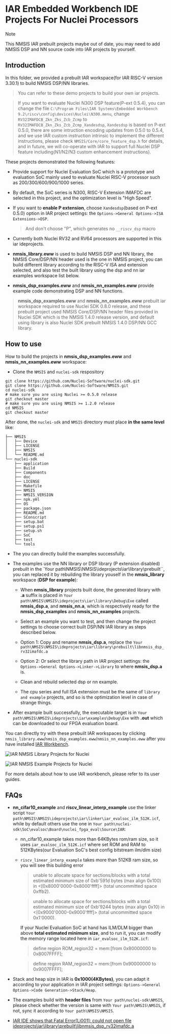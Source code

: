 # IAR Embedded Workbench IDE Projects For Nuclei Processors

> [!NOTE]
> This NMSIS IAR prebuilt projects maybe out of date, you may need to add NMSIS DSP and NN source code into IAR projects
> by yourself.

## Introduction

In this folder, we provided a prebuilt IAR workspace(for IAR RISC-V version 3.30.1) to build NMSIS DSP/NN libraries.

> You can refer to these demo projects to build your own iar projects.

> If you want to evaluate Nuclei N300 DSP feature(P-ext 0.5.4), you can change the file `C:\Program Files\IAR Systems\Embedded Workbench 9.2\riscv\config\devices\Nuclei\N300.menu`, change `RV32IMAFDCB_Zkn_Zks_Zcb_Zcmp` to `RV32IMAFDCB_Zkn_Zks_Zcb_Zcmp_Xandesdsp`, `Xandesdsp` is based on P-ext 0.5.0, there are some intruction encoding updates from 0.5.0 to 0.5.4, and we use IAR custom instruction intrinsic to implement the different instructions, please check `NMSIS/Core/core_feature_dsp.h` for details, and in future, we will co-operate with IAR to support full Nuclei DSP feature including(N1/N2/N3 custom enhancement instructions).

These projects demonstrated the following features:

- Provide support for Nuclei Evaluation SoC which is a prototype and evaluation SoC mainly
  used to evaluate Nuclei RISC-V processor such as 200/300/600/900/1000 series.

- By default, the SoC series is N300, RISC-V Extension IMAFDC are selected in this project, and the optimization level is "High Speed".

- If you want to **enable P extension**, choose ``Xandesdsp``(based on P-ext 0.5.0) option in IAR project settings: the `Options->General Options->ISA Extensions->DSP`.
  > And don't choose "P", which generates no ``__riscv_dsp`` macro

- Currently both Nuclei RV32 and RV64 processors are supported in this iar ideprojects.

- **nmsis_library.eww** is used to build NMSIS DSP and NN library, the NMSIS Core/DSP/NN header used is the one in NMSIS project, you can build different library according to the RISC-V ISA and extension selected, and also test the built library using the dsp and nn iar examples workspace list below.

- **nmsis_dsp_examples.eww** and **nmsis_nn_examples.eww** provide example code demonstrating DSP and NN functions.

> **nmsis_dsp_examples.eww** and **nmsis_nn_examples.eww** prebuilt iar workspace required to use Nuclei SDK 0.8.0 release,
> and these prebuilt project used NMSIS Core/DSP/NN header files provided in Nuclei SDK which is the NMSIS 1.4.0
> release version, and default using library is also Nuclei SDK prebuilt NMSIS 1.4.0 DSP/NN GCC library.

## How to use

How to build the projects in **nmsis_dsp_examples.eww** and **nmsis_nn_examples.eww** workspace:

* Clone the ``NMSIS`` and ``nuclei-sdk`` respository

```shell
git clone https://github.com/Nuclei-Software/nuclei-sdk.git
git clone https://github.com/Nuclei-Software/NMSIS.git
cd nuclei-sdk
# make sure you are using Nuclei >= 0.5.0 release
git checkout master
# make sure you are using NMSIS >= 1.2.0 release
cd NMSIS
git checkout master
```

After done, the ``nuclei-sdk`` and ``NMSIS`` directory must place **in the same level** like:

```shell
├── NMSIS
│   ├── Device
│   ├── LICENSE
│   ├── NMSIS
│   └── README.md
└── nuclei-sdk
    ├── application
    ├── Build
    ├── Components
    ├── doc
    ├── LICENSE
    ├── Makefile
    ├── NMSIS
    ├── NMSIS_VERSION
    ├── npk.yml
    ├── OS
    ├── package.json
    ├── README.md
    ├── SConscript
    ├── setup.bat
    ├── setup.ps1
    ├── setup.sh
    ├── SoC
    ├── test
    └── tools
```

* The you can directly build the examples successfully.
* The examples use the NN library or DSP library (P extension disabled) prebuilt in the `Your path\NMSIS\NMSIS\ideprojects\iar\library\prebuilt``, you can replaced it by rebuilding the library youself in the **nmsis_library** workspace (**DSP for example**):

  * When **nmsis_library** projects built done, the generated library with **.a** suffix is placed in `Your path\NMSIS\NMSIS\ideprojects\iar\library\Debug\Exe` called **nmsis_dsp.a**, and **nmsis_nn.a**, which is respectively ready for the **nmsis_dsp_examples** and **nmsis_nn_examples** projects.

  * Select an example you want to test, and then change the project settings to choose correct built DSP/NN IAR library as steps described below.

  * Option 1: Copy and rename **nmsis_dsp.a**, replace the `Your path\NMSIS\NMSIS\ideprojects\iar\library\prebuilt\libnmsis_dsp_rv32imafdc.a`

  * Option 2: Or select the library path in IAR project settings: the `Options->General Options->Linker->Library` to where **nmsis_dsp.a** is.

  * Clean and rebuild selected dsp or nn example.

  * The cpu series and full ISA extension must be the same of `library and example` projects, and so is the optimization level in case of strange things.

* After example built successfully, the executable target is in `Your path\NMSIS\NMSIS\ideprojects\iar\examples\Debug\Exe` with **.out** which can be downloaded to our FPGA evaluation board.

You can directly try with these prebuilt IAR workspaces by clicking ``nmsis_library.eww``/``nmsis_dsp_examples.eww``/``nmsis_nn_examples.eww`` after you have installed [IAR Workbench](https://www.iar.com/riscv).

![IAR NMSIS Library Projects for Nuclei](assests/nmsis_iar_projects.png)

![IAR NMSIS Example Projects for Nuclei](assests/nmsis_iar_example_projects.png)

For more details about how to use IAR workbench, please refer to its user guides.

## FAQs

* **nn_cifar10_example** and **riscv_linear_interp_example** use the linker script `Your path\NMSIS\NMSIS\ideprojects\iar\linker\iar_evalsoc_ilm_512K.icf`, while by default others use the one in `Your path\nuclei-sdk\SoC\evalsoc\Board\nuclei_fpga_eval\Source\IAR`:
  * nn_cifar10_example takes more than 64KBytes rom/ram size, so it uses `iar_evalsoc_ilm_512K.icf` where set ROM and RAM to 512KBytes(our Evaluation SoC's best config bitstream ilm/dlm size)

  * ``riscv_linear_interp_example`` takes more than 512KB ram size, so you will see this building error

    > unable to allocate space for sections/blocks with a total estimated minimum size of 0xb'591d bytes (max align 0x100) in <[0x8000'0000-0x8000'ffff]> (total uncommitted space 0xffb2).

    > unable to allocate space for sections/blocks with a total estimated minimum size of 0xb'9244 bytes (max align 0x10) in <[0x9000'0000-0x9000'ffff]> (total uncommitted space 0x1'0000).

    If your Nuclei Evaluation SoC at hand has ILM/DLM bigger than above **total estimated minimum size**, and to run it, you can modify the memory range located here in `iar_evalsoc_ilm_512K.icf`:

    > define region ROM_region32 = mem:[from 0x80000000 to 0x8007FFFF];

    > define region RAM_region32 = mem:[from 0x90000000 to 0x9007FFFF];

* Stack and heap size in IAR is **0x1000(4KBytes)**, you can adapt it according to your application in IAR project settings: `Options->General Options->Code Generation->Stack/Heap`.

* The examples build with **header files** from `Your path\nuclei-sdk\NMSIS`, please check whether the version is same with `Your path\NMSIS\NMSIS`, if not, sync it according to `Your path\NMSIS\NMSIS`.

* [IAR IDE shows that Fatal Error\[Li001\]: could not open file ideprojects\iar\library\prebuilt\libnmsis_dsp_rv32imafdc.a](https://github.com/Nuclei-Software/NMSIS/issues/4)

